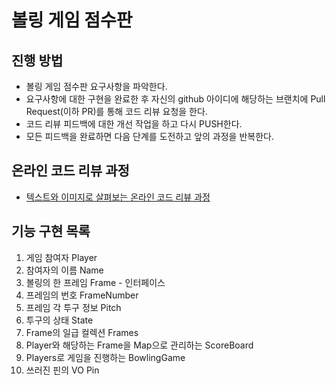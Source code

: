 # 볼링 게임 점수판
## 진행 방법
* 볼링 게임 점수판 요구사항을 파악한다.
* 요구사항에 대한 구현을 완료한 후 자신의 github 아이디에 해당하는 브랜치에 Pull Request(이하 PR)를 통해 코드 리뷰 요청을 한다.
* 코드 리뷰 피드백에 대한 개선 작업을 하고 다시 PUSH한다.
* 모든 피드백을 완료하면 다음 단계를 도전하고 앞의 과정을 반복한다.

## 온라인 코드 리뷰 과정
* [텍스트와 이미지로 살펴보는 온라인 코드 리뷰 과정](https://github.com/next-step/nextstep-docs/tree/master/codereview)


## 기능 구현 목록
1. 게임 참여자 Player
2. 참여자의 이름 Name
3. 볼링의 한 프레임 Frame - 인터페이스
4. 프레임의 번호 FrameNumber
5. 프레임 각 투구 정보 Pitch
6. 투구의 상태 State
8. Frame의 일급 컬렉션 Frames
9. Player와 해당하는 Frame을 Map으로 관리하는 ScoreBoard
10. Players로 게임을 진행하는 BowlingGame
11. 쓰러진 핀의 VO Pin